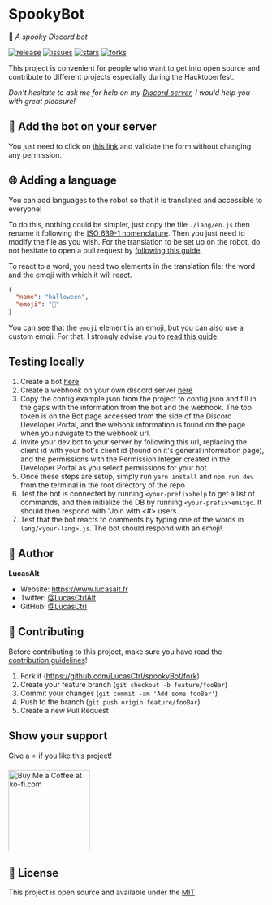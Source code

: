# SpookyBot
🎃 *A spooky Discord bot*

[![release](https://img.shields.io/github/release/LucasCtrl/spookyBot.svg?style=flat-square&logo=github&logoColor=fafafa&colorA=191b25&colorB=32cb8b)](https://github.com/LucasCtrl/spookyBot/releases/latest)
[![issues](https://img.shields.io/github/issues/LucasCtrl/spookyBot.svg?style=flat-square&colorA=191b25)](https://github.com/LucasCtrl/spookyBot/issues)
[![stars](https://img.shields.io/github/stars/LucasCtrl/spookyBot.svg?style=flat-square&colorA=191b25)](https://github.com/LucasCtrl/spookyBot/stargazers)
[![forks](https://img.shields.io/github/forks/LucasCtrl/spookyBot.svg?style=flat-square&colorA=191b25)](https://github.com/LucasCtrl/spookyBot/network)

This project is convenient for people who want to get into open source and contribute to different projects especially during the Hacktoberfest.

*Don't hesitate to ask me for help on my [Discord server](https://discord.gg/nEDcagb), I would help you with great pleasure!*

## 🤖 Add the bot on your server

You just need to click on [this link](https://discord.com/oauth2/authorize?client_id=761568927188123669&scope=bot&permissions=1141124160) and validate the form without changing any permission.

## 🌐 Adding a language

You can add languages to the robot so that it is translated and accessible to everyone!

To do this, nothing could be simpler, just copy the file `./lang/en.js` then rename it following the [ISO 639-1 nomenclature](http://www.mathguide.de/info/tools/languagecode.html).
Then you just need to modify the file as you wish. For the translation to be set up on the robot, do not hesitate to open a pull request by [following this guide](https://github.com/LucasCtrl/spookyBot/blob/main/README.md#-contributing).

To react to a word, you need two elements in the translation file: the word and the emoji with which it will react.

```json
{
  "name": "halloween",
  "emoji": "🎃"
}
```

You can see that the `emoji` element is an emoji, but you can also use a custom emoji. For that, I strongly advise you to [read this guide](https://discordjs.guide/popular-topics/reactions.html#custom-emojis).

## Testing locally
1. Create a bot [here](https://discord.com/developers/applications)
2. Create a webhook on your own discord server [here](https://docs.gitlab.com/ee/user/project/integrations/discord_notifications.html)
3. Copy the config.example.json from the project to config.json and fill in the gaps with the information from the bot and the webhook. The top token is on the Bot page accessed from the side of the Discord Developer Portal, and the webook information is found on the page when you navigate to the webhook url.
4. Invite your dev bot to your server by following this url, replacing the client id with your bot's client id (found on it's general information page), and the permissions with the Permission Integer created in the Developer Portal as you select permissions for your bot.
5. Once these steps are setup, simply run `yarn install` and `npm run dev` from the terminal in the root directory of the repo
6. Test the bot is connected by running `<your-prefix>help` to get a list of commands, and then initialize the DB by running `<your-prefix>emitgc`. It should then respond with "Join <your-server> with <#> users.
7. Test that the bot reacts to comments by typing one of the words in `lang/<your-lang>.js`. The bot should respond with an emoji!

## 👤 Author

**LucasAlt**
* Website: https://www.lucasalt.fr
* Twitter: [@LucasCtrlAlt](https://twitter.com/LucasCtrlAlt)
* GitHub: [@LucasCtrl](https://github.com/LucasCtrl)

## 🤝 Contributing

Before contributing to this project, make sure you have read the [contribution guidelines](https://github.com/LucasCtrl/spookyBot/blob/main/CONTRIBUTING.md)!

1. Fork it (https://github.com/LucasCtrl/spookyBot/fork)
2. Create your feature branch (`git checkout -b feature/fooBar`)
3. Commit your changes (`git commit -am 'Add some fooBar'`)
4. Push to the branch (`git push origin feature/fooBar`)
5. Create a new Pull Request

## Show your support

Give a ⭐️ if you like this project!

<a href='https://ko-fi.com/S6S21FLR2' target='_blank'>
  <img width='160' style='border:0px;width:160px;' src='https://cdn.ko-fi.com/cdn/kofi1.png?v=2' border='0' alt='Buy Me a Coffee at ko-fi.com' />
</a>

## 📝 License

This project is open source and available under the [MIT](https://github.com/LucasCtrl/spookyBot/blob/master/LICENSE)

